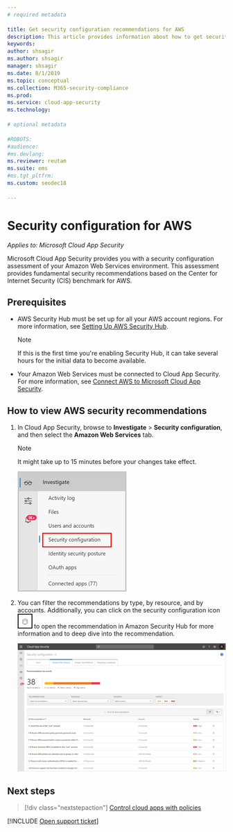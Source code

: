 ```yaml
---
# required metadata

title: Get security configuration recommendations for AWS
description: This article provides information about how to get security configuration recommendations in Cloud App Security by integrating with Amazon Web Services.
keywords:
author: shsagir
ms.author: shsagir
manager: shsagir
ms.date: 8/1/2019
ms.topic: conceptual
ms.collection: M365-security-compliance
ms.prod:
ms.service: cloud-app-security
ms.technology:

# optional metadata

#ROBOTS:
#audience:
#ms.devlang:
ms.reviewer: reutam
ms.suite: ems
#ms.tgt_pltfrm:
ms.custom: seodec18

---
```

# Security configuration for AWS

*Applies to: Microsoft Cloud App Security*

Microsoft Cloud App Security provides you with a security configuration assessment of your Amazon Web Services environment. This assessment provides fundamental security recommendations based on the Center for Internet Security (CIS) benchmark for AWS.

## Prerequisites

- AWS Security Hub must be set up for all your AWS account regions. For more information, see [Setting Up AWS Security Hub](https://go.microsoft.com/fwlink/?linkid=2100208).
    > [!NOTE]
    > If this is the first time you're enabling Security Hub, it can take several hours for the initial data to become available.
- Your Amazon Web Services must be connected to Cloud App Security. For more information, see [Connect AWS to Microsoft Cloud App Security](connect-aws-to-microsoft-cloud-app-security.md).

## How to view AWS security recommendations

1. In Cloud App Security, browse to **Investigate** > **Security configuration**, and then select the **Amazon Web Services** tab.

    > [!NOTE]
    > It might take up to 15 minutes before your changes take effect.

    ![security configuration menu](media/security-configuration-menu.png)

1. You can filter the recommendations by type, by resource, and by accounts. Additionally, you can click on the security configuration icon ![ASC icon](media/asc-icon.png) to open the recommendation in Amazon Security Hub for more information and to deep dive into the recommendation.

    ![security configuration](media/security-configuration-aws.png)

## Next steps

> [!div class="nextstepaction"]
> [Control cloud apps with policies](control-cloud-apps-with-policies.md)

[!INCLUDE [Open support ticket](includes/support.md)]
